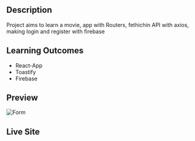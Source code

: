 

## Description
Project aims to learn a movie, app with Routers, fethichin API with axios, making login and register with firebase

## Learning Outcomes

<ul>
<li>
React-App

</li>
<li>
Toastify
</li>
<li>
Firebase
</li>


</ul>

   
## Preview


![Form](MovieApp.gif)

## Live Site

[link text itself]: https://movie-app-with-auth-ak.netlify.app/
